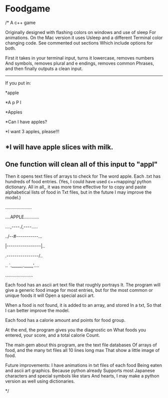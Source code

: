 # Foodgame
/*
A c++ game 

Originally designed with flashing colors on windows and use of sleep
For animations. On the Mac version it uses Usleep and a different 
Terminal color changing code. See commented out sections
Which include options for both.

First it takes in your terminal input, turns it lowercase, removes numbers 
And symbols, removes plural and e endings, removes common 
Phrases, and then finally outputs a clean input.

---------------------------------------------------

If you put in:

*apple

*A p P l

*Apples 

*Can I have apples?

*I want 3 apples, please!!! 

*I will have apple slices with milk. 
---------------------------------------------------

One function will clean all of this input to "appl"
----------------------------------------------------

Then it opens text files of arrays to check for 
The word apple. Each .txt has hundreds of 
food entries. (Yes, I could have used c++mapping/ python dictionary.
All in all,, it was more time effective for
to copy and paste alphabetical lists of food in 
Txt files, but in the future I may improve the model.)

.....................

....APPLE............

....,----./,----.....

../--#-----------\...

|-----------------|..

.\----------------/..

.. `._____,.____,'....

......................

Each food has an ascii art text file that roughly portrays 
It. The program will give a generic food image for most 
entries, but for the most common or unique foods it will
Open a special ascii art.

When a food is not found, it is added to an array, and stored
In a txt, So that I can better improve the model.

Each food has a calorie amount and points for food group.

At the end, the program gives you the diagnostic on
What foods you entered, your score, and a total calorie
Count. 

The main gem about this program, are the text file databases
Of arrays of food, and the many txt files all 10 lines long max
That show a little image of food. 

Future improvements: I have animations in txt files of each food
Being eaten and ascii art graphics. Because python already 
Supports most Japanese characters and special symbols like stars
And hearts, I may make a python version as well using dictionaries.

*/
